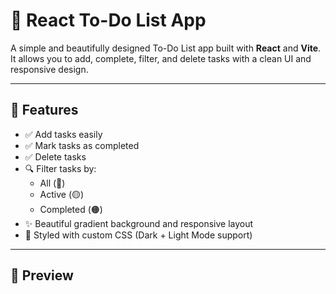 # 📝 React To-Do List App

A simple and beautifully designed To-Do List app built with **React** and **Vite**. It allows you to add, complete, filter, and delete tasks with a clean UI and responsive design.

---

## 🚀 Features

- ✅ Add tasks easily
- ✅ Mark tasks as completed
- ✅ Delete tasks
- 🔍 Filter tasks by:
  - All (🔴)
  - Active (🟡)
  - Completed (🟠)
- ✨ Beautiful gradient background and responsive layout
- 🎨 Styled with custom CSS (Dark + Light Mode support)

---

## 📸 Preview

> 

